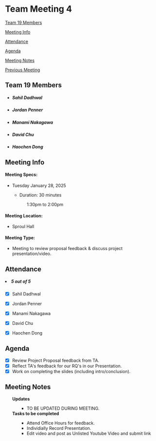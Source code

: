 # Team Meeting 4

[Team 19 Members](#team-19-members)

[Meeting Info](#meeting-info)

[Attendance](#attendance)

[Agenda](#agenda)

[Meeting Notes](#meeting-notes)

[Previous Meeting](https://github.com/pennerj6/260-project/blob/main/admin/meetings/012325-project_proposal.md)

## **Team 19 Members**
<ul>

<!-- List of Names to copy/paste
Sahil Dadhwal
Jordan Penner
Manami Nakagawa
David Chu
Haochen Dong 
-->

##### <li> *Sahil Dadhwal* </li>
##### <li> *Jordan Penner* </li>
##### <li> *Manami Nakagawa* </li>
##### <li> *David Chu* </li>
##### <li> *Haochen Dong* </li>

</ul>

## **Meeting Info**
#### Meeting Specs: 
<ul>
  <li>Tuesday January 28, 2025</li>
  <ul>
    <li>Duration: 30 minutes</li>
        <ol>1:30pm to 2:00pm<ol>
  </ul>
</ul>

#### Meeting Location: 
<ul>
  <li>Sproul Hall</li>
</ul>

#### Meeting Type: 
<ul>
  <li>Meeting to review proposal feedback & discuss project presentation/video. </li>
</ul>	

## **Attendance**
##### <li> *5 out of 5* </li>
- [x] Sahil Dadhwal
- [x] Jordan Penner
- [x] Manami Nakagawa
- [x] David Chu
- [x] Haochen Dong


## **Agenda**
- [x] Review Project Proposal feedback from TA.
- [x] Reflect TA's feedback for our RQ's in our Presentation.
- [x] Work on completing the slides (including intro/conclusion).
    
## **Meeting Notes**
<ul>
<b>Updates</b>
<ul>
    <ul>
        <li>TO BE UPDATED DURING MEETING.</li>
    </ul>
    
</ul>
<b>Tasks to be completed</b>
<ul>
    <ul>
        <li>Attend Office Hours for feedback.</li>
        <li>Individially Record Presentation.</li>
        <li>Edit video and post as Unlisted Youtube Video and submit link</li>
    </ul>
</ul>